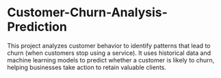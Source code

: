 # Customer-Churn-Analysis-Prediction
This project analyzes customer behavior to identify patterns that lead to churn (when customers stop using a service). It uses historical data and machine learning models to predict whether a customer is likely to churn, helping businesses take action to retain valuable clients.
